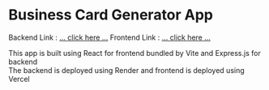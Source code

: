 # Business Card Generator App

Backend Link : [... click here ...](https://business-card-generator.onrender.com/card)
Frontend Link : [... click here ...](https://ecard-generator.vercel.app/)

This app is built using React for frontend bundled by Vite and Express.js for backend  
The backend is deployed using Render and frontend is deployed using Vercel
